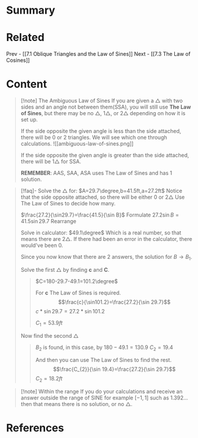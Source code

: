 # Summary
# Related

Prev - [[7.1 Oblique Triangles and the Law of Sines]]
Next - [[7.3 The Law of Cosines]]

# Content

>[!note] The Ambiguous Law of Sines
>If you are given a $\triangle$ with two sides and an angle not between them(SSA), you will still use __The Law of Sines__, but there may be no $\triangle$, $1\triangle$, or $2\triangle$ depending on how it is set up.
>
>If the side opposite the given angle is less than the side attached, there will be 0 or 2 triangles. We will see which one through calculations.
>![[ambiguous-law-of-sines.png]]
>
>If the side opposite the given angle is greater than the side attached, there will be $1\triangle$ for SSA.
>
>__REMEMBER__: AAS, SAA, ASA uses The Law of Sines and has 1 solution.

>[!faq]- Solve the $\triangle$ for: $A=29.7\degree,b=41.5ft,a=27.2ft$
>Notice that the side opposite attached, so there will be either 0 or $2\triangle$
>Use The Law of Sines to decide how many.
>
>$\frac{27.2}{\sin29.7}=\frac{41.5}{\sin B}$ Formulate
>$27.2\sin B=41.5\sin 29.7$ Rearrange
>
>Solve in calculator: $49.1\degree$
>Which is a real number, so that means there are $2\triangle$. If there had been an error in the calculator, there would've been 0.
>
>Since you now know that there are 2 answers, the solution for $B\to B_{1}$.
>
>Solve the first $\triangle$ by finding __c__ and __C__.
> >$C=180-29.7-49.1=101.2\degree$
> >
> >For __c__ The Law of Sines is required.
> >$$\frac{c}{\sin101.2}=\frac{27.2}{\sin 29.7}$$
> >$c*\sin 29.7=27.2*\sin 101.2$
> >
> >$C_{1}=53.9ft$
>
>Now find the second $\triangle$
> >$B_{2}$ is found, in this case, by $180-49.1=130.9$
> >$C_{2}=19.4$
> >
> >And then you can use The Law of Sines to find the rest.
> >$$\frac{C_{2}}{\sin 19.4}=\frac{27.2}{\sin 29.7}$$
> >$C_{2}=18.2ft$

>[!note] Within the range
>If you do your calculations and receive an answer outside the range of SINE for example $[-1,1]$ such as $1.392...$ then that means there is no solution, or no $\triangle$.


# References